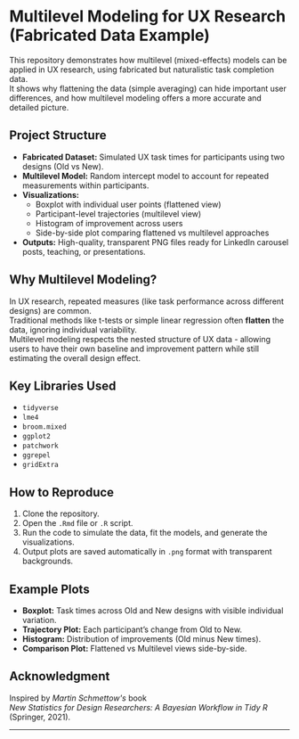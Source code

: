 # Multilevel Modeling for UX Research (Fabricated Data Example)

This repository demonstrates how multilevel (mixed-effects) models can be applied in UX research, using fabricated but naturalistic task completion data.  
It shows why flattening the data (simple averaging) can hide important user differences, and how multilevel modeling offers a more accurate and detailed picture.

## Project Structure

- **Fabricated Dataset:** Simulated UX task times for participants using two designs (Old vs New).
- **Multilevel Model:** Random intercept model to account for repeated measurements within participants.
- **Visualizations:**
  - Boxplot with individual user points (flattened view)
  - Participant-level trajectories (multilevel view)
  - Histogram of improvement across users
  - Side-by-side plot comparing flattened vs multilevel approaches
- **Outputs:** High-quality, transparent PNG files ready for LinkedIn carousel posts, teaching, or presentations.

## Why Multilevel Modeling?

In UX research, repeated measures (like task performance across different designs) are common.  
Traditional methods like t-tests or simple linear regression often **flatten** the data, ignoring individual variability.  
Multilevel modeling respects the nested structure of UX data - allowing users to have their own baseline and improvement pattern while still estimating the overall design effect.

## Key Libraries Used

- `tidyverse`
- `lme4`
- `broom.mixed`
- `ggplot2`
- `patchwork`
- `ggrepel`
- `gridExtra`

## How to Reproduce

1. Clone the repository.
2. Open the `.Rmd` file or `.R` script.
3. Run the code to simulate the data, fit the models, and generate the visualizations.
4. Output plots are saved automatically in `.png` format with transparent backgrounds.

## Example Plots

- **Boxplot:** Task times across Old and New designs with visible individual variation.
- **Trajectory Plot:** Each participant’s change from Old to New.
- **Histogram:** Distribution of improvements (Old minus New times).
- **Comparison Plot:** Flattened vs Multilevel views side-by-side.


## Acknowledgment

Inspired by *Martin Schmettow's* book  
*New Statistics for Design Researchers: A Bayesian Workflow in Tidy R* (Springer, 2021).

---
